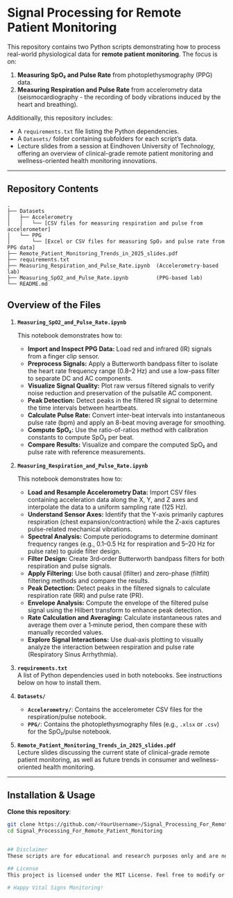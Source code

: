 # Signal Processing for Remote Patient Monitoring

This repository contains two Python scripts demonstrating how to process real-world physiological data for **remote patient monitoring**. The focus is on:

1. **Measuring SpO₂ and Pulse Rate** from photoplethysmography (PPG) data.
2. **Measuring Respiration and Pulse Rate** from accelerometry data (seismocardiography - the recording of body vibrations induced by the heart and breathing).

Additionally, this repository includes:
- A `requirements.txt` file listing the Python dependencies.
- A `Datasets/` folder containing subfolders for each script’s data.
- Lecture slides from a session at Eindhoven University of Technology, offering an overview of clinical-grade remote patient monitoring and wellness-oriented health monitoring innovations.

---

## Repository Contents
```text
.
├── Datasets
│   ├── Accelerometry
│   │   └── [CSV files for measuring respiration and pulse from accelerometer]
│   └── PPG
│       └── [Excel or CSV files for measuring SpO₂ and pulse rate from PPG data]
├── Remote_Patient_Monitoring_Trends_in_2025_slides.pdf
├── requirements.txt
├── Measuring_Respiration_and_Pulse_Rate.ipynb  (Accelerometry-based lab)
├── Measuring_SpO2_and_Pulse_Rate.ipynb         (PPG-based lab)
└── README.md
```

## Overview of the Files

1. **`Measuring_SpO2_and_Pulse_Rate.ipynb`**

   This notebook demonstrates how to:
   - **Import and Inspect PPG Data:** Load red and infrared (IR) signals from a finger clip sensor.
   - **Preprocess Signals:** Apply a Butterworth bandpass filter to isolate the heart rate frequency range (0.8–2 Hz) and use a low-pass filter to separate DC and AC components.
   - **Visualize Signal Quality:** Plot raw versus filtered signals to verify noise reduction and preservation of the pulsatile AC component.
   - **Peak Detection:** Detect peaks in the filtered IR signal to determine the time intervals between heartbeats.
   - **Calculate Pulse Rate:** Convert inter-beat intervals into instantaneous pulse rate (bpm) and apply an 8-beat moving average for smoothing.
   - **Compute SpO₂:** Use the ratio-of-ratios method with calibration constants to compute SpO₂ per beat.
   - **Compare Results:** Visualize and compare the computed SpO₂ and pulse rate with reference measurements.

2. **`Measuring_Respiration_and_Pulse_Rate.ipynb`**

   This notebook demonstrates how to:
   - **Load and Resample Accelerometry Data:** Import CSV files containing acceleration data along the X, Y, and Z axes and interpolate the data to a uniform sampling rate (125 Hz).
   - **Understand Sensor Axes:** Identify that the Y-axis primarily captures respiration (chest expansion/contraction) while the Z-axis captures pulse-related mechanical vibrations.
   - **Spectral Analysis:** Compute periodograms to determine dominant frequency ranges (e.g., 0.1–0.5 Hz for respiration and 5–20 Hz for pulse rate) to guide filter design.
   - **Filter Design:** Create 3rd‑order Butterworth bandpass filters for both respiration and pulse signals.
   - **Apply Filtering:** Use both causal (lfilter) and zero-phase (filtfilt) filtering methods and compare the results.
   - **Peak Detection:** Detect peaks in the filtered signals to calculate respiration rate (RR) and pulse rate (PR).
   - **Envelope Analysis:** Compute the envelope of the filtered pulse signal using the Hilbert transform to enhance peak detection.
   - **Rate Calculation and Averaging:** Calculate instantaneous rates and average them over a 1‑minute period, then compare these with manually recorded values.
   - **Explore Signal Interactions:** Use dual‑axis plotting to visually analyze the interaction between respiration and pulse rate (Respiratory Sinus Arrhythmia).


3. **`requirements.txt`**  
   A list of Python dependencies used in both notebooks. See instructions below on how to install them.

4. **`Datasets/`**  
   - **`Accelerometry/`**: Contains the accelerometer CSV files for the respiration/pulse notebook.  
   - **`PPG/`**: Contains the photoplethysmography files (e.g., `.xlsx` or `.csv`) for the SpO₂/pulse notebook.

5. **`Remote_Patient_Monitoring_Trends_in_2025_slides.pdf`**  
   Lecture slides discussing the current state of clinical-grade remote patient monitoring, as well as future trends in consumer and wellness-oriented health monitoring.

---

## Installation & Usage

**Clone this repository**:
   ```bash
   git clone https://github.com/<YourUsername>/Signal_Processing_For_Remote_Patient_Monitoring.git
   cd Signal_Processing_For_Remote_Patient_Monitoring


## Disclaimer
These scripts are for educational and research purposes only and are not intended for clinical or diagnostic use. Consult appropriate medical professionals for any healthcare-related decisions.

## License
This project is licensed under the MIT License. Feel free to modify or use these materials in accordance with the license terms.

# Happy Vital Signs Monitoring!


